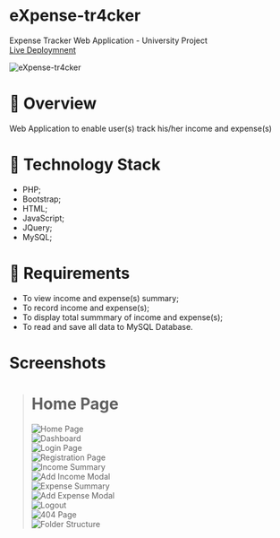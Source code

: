 # eXpense-tr4cker
Expense Tracker Web Application - University Project  
[Live Deploymnent](http://expense-tracker.hstn.me/)  

![eXpense-tr4cker](/assets/screenshots/eXpense-tr4cker.gif)

# :rocket: Overview
Web Application to enable user(s) track his/her income and expense(s)

# :wrench: Technology Stack
- PHP;
- Bootstrap;
- HTML;
- JavaScript;
- JQuery;
- MySQL;

# :space_invader: Requirements
- To view income and expense(s) summary;
- To record income and expense(s);
- To display total summmary of income and expense(s);
- To read and save all data to MySQL Database.

# Screenshots
> # Home Page
> ![Home Page](/assets/screenshots/HomePage.png#gh-dark-mode-only)  
> ![Dashboard](/assets/screenshots/Dashboard.png#gh-dark-mode-only)  
> ![Login Page](/assets/screenshots/LoginPage.png#gh-dark-mode-only)  
> ![Registration Page](/assets/screenshots/RegistrationPage.png#gh-dark-mode-only)  
> ![Income Summary](/assets/screenshots/IncomeSummary.png#gh-dark-mode-only)  
> ![Add Income Modal](/assets/screenshots/AddIncomeModal.png#gh-dark-mode-only)  
> ![Expense Summary](/assets/screenshots/ExpenseSummary.png#gh-dark-mode-only)  
> ![Add Expense Modal](/assets/screenshots/AddIncomeModal.png#gh-dark-mode-only)  
> ![Logout](/assets/screenshots/Logout.png#gh-dark-mode-only)  
> ![404 Page](/assets/screenshots/eXpense-tr4cker-404.gif)  
> ![Folder Structure](/assets/screenshots/FolderStructure.png#gh-dark-mode-only)  
